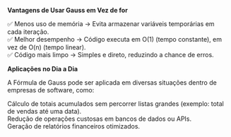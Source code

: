 **Vantagens de Usar Gauss em Vez de for**

✅ Menos uso de memória → Evita armazenar variáveis temporárias em cada iteração.  
✅ Melhor desempenho → Código executa em O(1) (tempo constante), em vez de O(n) (tempo linear).  
✅ Código mais limpo → Simples e direto, reduzindo a chance de erros.  

**Aplicações no Dia a Dia**  

A Fórmula de Gauss pode ser aplicada em diversas situações dentro de empresas de software, como:  

Cálculo de totais acumulados sem percorrer listas grandes (exemplo: total de vendas até uma data).  
Redução de operações custosas em bancos de dados ou APIs.  
Geração de relatórios financeiros otimizados.  
